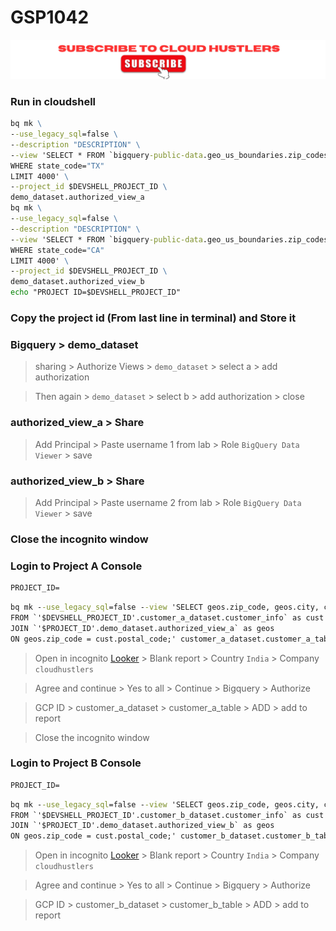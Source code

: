 # GSP1042
[![](https://github.com/CodingWithHardik/CodingWithHardik/blob/main/img/subscribe_button.png)](https://www.youtube.com/@CloudHustlers)
### Run in cloudshell
```cmd
bq mk \
--use_legacy_sql=false \
--description "DESCRIPTION" \
--view 'SELECT * FROM `bigquery-public-data.geo_us_boundaries.zip_codes`
WHERE state_code="TX"
LIMIT 4000' \
--project_id $DEVSHELL_PROJECT_ID \
demo_dataset.authorized_view_a
bq mk \
--use_legacy_sql=false \
--description "DESCRIPTION" \
--view 'SELECT * FROM `bigquery-public-data.geo_us_boundaries.zip_codes`
WHERE state_code="CA"
LIMIT 4000' \
--project_id $DEVSHELL_PROJECT_ID \
demo_dataset.authorized_view_b
echo "PROJECT ID=$DEVSHELL_PROJECT_ID"
```
### Copy the project id (From last line in terminal) and Store it
### Bigquery > demo_dataset 
> sharing > Authorize Views > ```demo_dataset``` > select a > add authorization

> Then again > ```demo_dataset``` > select b > add authorization > close

### authorized_view_a > Share
> Add Principal > Paste username 1 from lab > Role ```BigQuery Data Viewer``` > save
### authorized_view_b > Share
> Add Principal > Paste username 2 from lab > Role ```BigQuery Data Viewer``` > save
### Close the incognito window
### Login to Project A Console 
```cmd
PROJECT_ID=
```
```cmd
bq mk --use_legacy_sql=false --view 'SELECT geos.zip_code, geos.city, cust.last_name, cust.first_name
FROM `'$DEVSHELL_PROJECT_ID'.customer_a_dataset.customer_info` as cust
JOIN `'$PROJECT_ID'.demo_dataset.authorized_view_a` as geos
ON geos.zip_code = cust.postal_code;' customer_a_dataset.customer_a_table
```

> Open in incognito [Looker](https://lookerstudio.google.com/) > Blank report > Country ```India``` > Company ```cloudhustlers```

> Agree and continue > Yes to all > Continue > Bigquery > Authorize 

> GCP ID > customer_a_dataset > customer_a_table > ADD > add to report

> Close the incognito window
### Login to Project B Console 
```cmd
PROJECT_ID=
```
```cmd
bq mk --use_legacy_sql=false --view 'SELECT geos.zip_code, geos.city, cust.last_name, cust.first_name
FROM `'$DEVSHELL_PROJECT_ID'.customer_b_dataset.customer_info` as cust
JOIN `'$PROJECT_ID'.demo_dataset.authorized_view_b` as geos
ON geos.zip_code = cust.postal_code;' customer_b_dataset.customer_b_table
```

> Open in incognito [Looker](https://lookerstudio.google.com/) > Blank report > Country ```India``` > Company ```cloudhustlers```

> Agree and continue > Yes to all > Continue > Bigquery > Authorize 

> GCP ID > customer_b_dataset > customer_b_table > ADD > add to report
